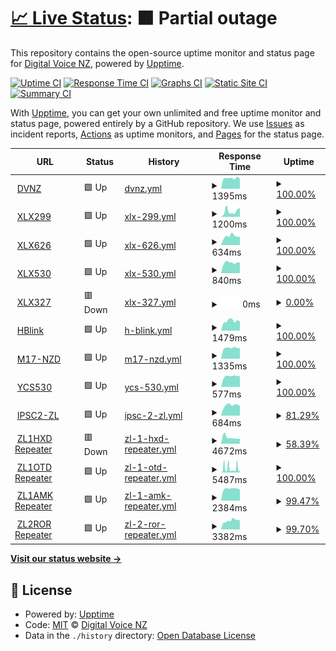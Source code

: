 # [📈 Live Status](https://DigitalVoiceNZ.github.io/upptime): <!--live status--> **🟧 Partial outage**

This repository contains the open-source uptime monitor and status page for [Digital Voice NZ](https://dvnz.nz/), powered by [Upptime](https://github.com/upptime/upptime).

[![Uptime CI](https://github.com/DigitalVoiceNZ/upptime/workflows/Uptime%20CI/badge.svg)](https://github.com/DigitalVoiceNZ/upptime/actions?query=workflow%3A%22Uptime+CI%22)
[![Response Time CI](https://github.com/DigitalVoiceNZ/upptime/workflows/Response%20Time%20CI/badge.svg)](https://github.com/DigitalVoiceNZ/upptime/actions?query=workflow%3A%22Response+Time+CI%22)
[![Graphs CI](https://github.com/DigitalVoiceNZ/upptime/workflows/Graphs%20CI/badge.svg)](https://github.com/DigitalVoiceNZ/upptime/actions?query=workflow%3A%22Graphs+CI%22)
[![Static Site CI](https://github.com/DigitalVoiceNZ/upptime/workflows/Static%20Site%20CI/badge.svg)](https://github.com/DigitalVoiceNZ/upptime/actions?query=workflow%3A%22Static+Site+CI%22)
[![Summary CI](https://github.com/DigitalVoiceNZ/upptime/workflows/Summary%20CI/badge.svg)](https://github.com/DigitalVoiceNZ/upptime/actions?query=workflow%3A%22Summary+CI%22)

With [Upptime](https://upptime.js.org), you can get your own unlimited and free uptime monitor and status page, powered entirely by a GitHub repository. We use [Issues](https://github.com/DigitalVoiceNZ/upptime/issues) as incident reports, [Actions](https://github.com/DigitalVoiceNZ/upptime/actions) as uptime monitors, and [Pages](https://DigitalVoiceNZ.github.io/upptime) for the status page.

<!--start: status pages-->
<!-- This summary is generated by Upptime (https://github.com/upptime/upptime) -->
<!-- Do not edit this manually, your changes will be overwritten -->
<!-- prettier-ignore -->
| URL | Status | History | Response Time | Uptime |
| --- | ------ | ------- | ------------- | ------ |
| <img alt="" src="https://icons.duckduckgo.com/ip3/dvnz.nz.ico" height="13"> [DVNZ](https://dvnz.nz) | 🟩 Up | [dvnz.yml](https://github.com/DigitalVoiceNZ/upptime/commits/HEAD/history/dvnz.yml) | <details><summary><img alt="Response time graph" src="./graphs/dvnz/response-time-week.png" height="20"> 1395ms</summary><br><a href="https://status.dvnz.nz/history/dvnz"><img alt="Response time 1426" src="https://img.shields.io/endpoint?url=https%3A%2F%2Fraw.githubusercontent.com%2FDigitalVoiceNZ%2Fupptime%2FHEAD%2Fapi%2Fdvnz%2Fresponse-time.json"></a><br><a href="https://status.dvnz.nz/history/dvnz"><img alt="24-hour response time 1384" src="https://img.shields.io/endpoint?url=https%3A%2F%2Fraw.githubusercontent.com%2FDigitalVoiceNZ%2Fupptime%2FHEAD%2Fapi%2Fdvnz%2Fresponse-time-day.json"></a><br><a href="https://status.dvnz.nz/history/dvnz"><img alt="7-day response time 1395" src="https://img.shields.io/endpoint?url=https%3A%2F%2Fraw.githubusercontent.com%2FDigitalVoiceNZ%2Fupptime%2FHEAD%2Fapi%2Fdvnz%2Fresponse-time-week.json"></a><br><a href="https://status.dvnz.nz/history/dvnz"><img alt="30-day response time 1459" src="https://img.shields.io/endpoint?url=https%3A%2F%2Fraw.githubusercontent.com%2FDigitalVoiceNZ%2Fupptime%2FHEAD%2Fapi%2Fdvnz%2Fresponse-time-month.json"></a><br><a href="https://status.dvnz.nz/history/dvnz"><img alt="1-year response time 1469" src="https://img.shields.io/endpoint?url=https%3A%2F%2Fraw.githubusercontent.com%2FDigitalVoiceNZ%2Fupptime%2FHEAD%2Fapi%2Fdvnz%2Fresponse-time-year.json"></a></details> | <details><summary><a href="https://status.dvnz.nz/history/dvnz">100.00%</a></summary><a href="https://status.dvnz.nz/history/dvnz"><img alt="All-time uptime 93.65%" src="https://img.shields.io/endpoint?url=https%3A%2F%2Fraw.githubusercontent.com%2FDigitalVoiceNZ%2Fupptime%2FHEAD%2Fapi%2Fdvnz%2Fuptime.json"></a><br><a href="https://status.dvnz.nz/history/dvnz"><img alt="24-hour uptime 100.00%" src="https://img.shields.io/endpoint?url=https%3A%2F%2Fraw.githubusercontent.com%2FDigitalVoiceNZ%2Fupptime%2FHEAD%2Fapi%2Fdvnz%2Fuptime-day.json"></a><br><a href="https://status.dvnz.nz/history/dvnz"><img alt="7-day uptime 100.00%" src="https://img.shields.io/endpoint?url=https%3A%2F%2Fraw.githubusercontent.com%2FDigitalVoiceNZ%2Fupptime%2FHEAD%2Fapi%2Fdvnz%2Fuptime-week.json"></a><br><a href="https://status.dvnz.nz/history/dvnz"><img alt="30-day uptime 100.00%" src="https://img.shields.io/endpoint?url=https%3A%2F%2Fraw.githubusercontent.com%2FDigitalVoiceNZ%2Fupptime%2FHEAD%2Fapi%2Fdvnz%2Fuptime-month.json"></a><br><a href="https://status.dvnz.nz/history/dvnz"><img alt="1-year uptime 87.43%" src="https://img.shields.io/endpoint?url=https%3A%2F%2Fraw.githubusercontent.com%2FDigitalVoiceNZ%2Fupptime%2FHEAD%2Fapi%2Fdvnz%2Fuptime-year.json"></a></details>
| <img alt="" src="https://icons.duckduckgo.com/ip3/xlx299.nz.ico" height="13"> [XLX299](https://xlx299.nz) | 🟩 Up | [xlx-299.yml](https://github.com/DigitalVoiceNZ/upptime/commits/HEAD/history/xlx-299.yml) | <details><summary><img alt="Response time graph" src="./graphs/xlx-299/response-time-week.png" height="20"> 1200ms</summary><br><a href="https://status.dvnz.nz/history/xlx-299"><img alt="Response time 1608" src="https://img.shields.io/endpoint?url=https%3A%2F%2Fraw.githubusercontent.com%2FDigitalVoiceNZ%2Fupptime%2FHEAD%2Fapi%2Fxlx-299%2Fresponse-time.json"></a><br><a href="https://status.dvnz.nz/history/xlx-299"><img alt="24-hour response time 1107" src="https://img.shields.io/endpoint?url=https%3A%2F%2Fraw.githubusercontent.com%2FDigitalVoiceNZ%2Fupptime%2FHEAD%2Fapi%2Fxlx-299%2Fresponse-time-day.json"></a><br><a href="https://status.dvnz.nz/history/xlx-299"><img alt="7-day response time 1200" src="https://img.shields.io/endpoint?url=https%3A%2F%2Fraw.githubusercontent.com%2FDigitalVoiceNZ%2Fupptime%2FHEAD%2Fapi%2Fxlx-299%2Fresponse-time-week.json"></a><br><a href="https://status.dvnz.nz/history/xlx-299"><img alt="30-day response time 1707" src="https://img.shields.io/endpoint?url=https%3A%2F%2Fraw.githubusercontent.com%2FDigitalVoiceNZ%2Fupptime%2FHEAD%2Fapi%2Fxlx-299%2Fresponse-time-month.json"></a><br><a href="https://status.dvnz.nz/history/xlx-299"><img alt="1-year response time 1625" src="https://img.shields.io/endpoint?url=https%3A%2F%2Fraw.githubusercontent.com%2FDigitalVoiceNZ%2Fupptime%2FHEAD%2Fapi%2Fxlx-299%2Fresponse-time-year.json"></a></details> | <details><summary><a href="https://status.dvnz.nz/history/xlx-299">100.00%</a></summary><a href="https://status.dvnz.nz/history/xlx-299"><img alt="All-time uptime 99.80%" src="https://img.shields.io/endpoint?url=https%3A%2F%2Fraw.githubusercontent.com%2FDigitalVoiceNZ%2Fupptime%2FHEAD%2Fapi%2Fxlx-299%2Fuptime.json"></a><br><a href="https://status.dvnz.nz/history/xlx-299"><img alt="24-hour uptime 100.00%" src="https://img.shields.io/endpoint?url=https%3A%2F%2Fraw.githubusercontent.com%2FDigitalVoiceNZ%2Fupptime%2FHEAD%2Fapi%2Fxlx-299%2Fuptime-day.json"></a><br><a href="https://status.dvnz.nz/history/xlx-299"><img alt="7-day uptime 100.00%" src="https://img.shields.io/endpoint?url=https%3A%2F%2Fraw.githubusercontent.com%2FDigitalVoiceNZ%2Fupptime%2FHEAD%2Fapi%2Fxlx-299%2Fuptime-week.json"></a><br><a href="https://status.dvnz.nz/history/xlx-299"><img alt="30-day uptime 100.00%" src="https://img.shields.io/endpoint?url=https%3A%2F%2Fraw.githubusercontent.com%2FDigitalVoiceNZ%2Fupptime%2FHEAD%2Fapi%2Fxlx-299%2Fuptime-month.json"></a><br><a href="https://status.dvnz.nz/history/xlx-299"><img alt="1-year uptime 99.97%" src="https://img.shields.io/endpoint?url=https%3A%2F%2Fraw.githubusercontent.com%2FDigitalVoiceNZ%2Fupptime%2FHEAD%2Fapi%2Fxlx-299%2Fuptime-year.json"></a></details>
| <img alt="" src="https://icons.duckduckgo.com/ip3/xlx626.onjapan.net.ico" height="13"> [XLX626](https://xlx626.onjapan.net) | 🟩 Up | [xlx-626.yml](https://github.com/DigitalVoiceNZ/upptime/commits/HEAD/history/xlx-626.yml) | <details><summary><img alt="Response time graph" src="./graphs/xlx-626/response-time-week.png" height="20"> 634ms</summary><br><a href="https://status.dvnz.nz/history/xlx-626"><img alt="Response time 741" src="https://img.shields.io/endpoint?url=https%3A%2F%2Fraw.githubusercontent.com%2FDigitalVoiceNZ%2Fupptime%2FHEAD%2Fapi%2Fxlx-626%2Fresponse-time.json"></a><br><a href="https://status.dvnz.nz/history/xlx-626"><img alt="24-hour response time 649" src="https://img.shields.io/endpoint?url=https%3A%2F%2Fraw.githubusercontent.com%2FDigitalVoiceNZ%2Fupptime%2FHEAD%2Fapi%2Fxlx-626%2Fresponse-time-day.json"></a><br><a href="https://status.dvnz.nz/history/xlx-626"><img alt="7-day response time 634" src="https://img.shields.io/endpoint?url=https%3A%2F%2Fraw.githubusercontent.com%2FDigitalVoiceNZ%2Fupptime%2FHEAD%2Fapi%2Fxlx-626%2Fresponse-time-week.json"></a><br><a href="https://status.dvnz.nz/history/xlx-626"><img alt="30-day response time 651" src="https://img.shields.io/endpoint?url=https%3A%2F%2Fraw.githubusercontent.com%2FDigitalVoiceNZ%2Fupptime%2FHEAD%2Fapi%2Fxlx-626%2Fresponse-time-month.json"></a><br><a href="https://status.dvnz.nz/history/xlx-626"><img alt="1-year response time 770" src="https://img.shields.io/endpoint?url=https%3A%2F%2Fraw.githubusercontent.com%2FDigitalVoiceNZ%2Fupptime%2FHEAD%2Fapi%2Fxlx-626%2Fresponse-time-year.json"></a></details> | <details><summary><a href="https://status.dvnz.nz/history/xlx-626">100.00%</a></summary><a href="https://status.dvnz.nz/history/xlx-626"><img alt="All-time uptime 99.93%" src="https://img.shields.io/endpoint?url=https%3A%2F%2Fraw.githubusercontent.com%2FDigitalVoiceNZ%2Fupptime%2FHEAD%2Fapi%2Fxlx-626%2Fuptime.json"></a><br><a href="https://status.dvnz.nz/history/xlx-626"><img alt="24-hour uptime 100.00%" src="https://img.shields.io/endpoint?url=https%3A%2F%2Fraw.githubusercontent.com%2FDigitalVoiceNZ%2Fupptime%2FHEAD%2Fapi%2Fxlx-626%2Fuptime-day.json"></a><br><a href="https://status.dvnz.nz/history/xlx-626"><img alt="7-day uptime 100.00%" src="https://img.shields.io/endpoint?url=https%3A%2F%2Fraw.githubusercontent.com%2FDigitalVoiceNZ%2Fupptime%2FHEAD%2Fapi%2Fxlx-626%2Fuptime-week.json"></a><br><a href="https://status.dvnz.nz/history/xlx-626"><img alt="30-day uptime 100.00%" src="https://img.shields.io/endpoint?url=https%3A%2F%2Fraw.githubusercontent.com%2FDigitalVoiceNZ%2Fupptime%2FHEAD%2Fapi%2Fxlx-626%2Fuptime-month.json"></a><br><a href="https://status.dvnz.nz/history/xlx-626"><img alt="1-year uptime 99.91%" src="https://img.shields.io/endpoint?url=https%3A%2F%2Fraw.githubusercontent.com%2FDigitalVoiceNZ%2Fupptime%2FHEAD%2Fapi%2Fxlx-626%2Fuptime-year.json"></a></details>
| <img alt="" src="https://icons.duckduckgo.com/ip3/119.224.19.178.ico" height="13"> [XLX530](http://119.224.19.178:84/) | 🟩 Up | [xlx-530.yml](https://github.com/DigitalVoiceNZ/upptime/commits/HEAD/history/xlx-530.yml) | <details><summary><img alt="Response time graph" src="./graphs/xlx-530/response-time-week.png" height="20"> 840ms</summary><br><a href="https://status.dvnz.nz/history/xlx-530"><img alt="Response time 847" src="https://img.shields.io/endpoint?url=https%3A%2F%2Fraw.githubusercontent.com%2FDigitalVoiceNZ%2Fupptime%2FHEAD%2Fapi%2Fxlx-530%2Fresponse-time.json"></a><br><a href="https://status.dvnz.nz/history/xlx-530"><img alt="24-hour response time 860" src="https://img.shields.io/endpoint?url=https%3A%2F%2Fraw.githubusercontent.com%2FDigitalVoiceNZ%2Fupptime%2FHEAD%2Fapi%2Fxlx-530%2Fresponse-time-day.json"></a><br><a href="https://status.dvnz.nz/history/xlx-530"><img alt="7-day response time 840" src="https://img.shields.io/endpoint?url=https%3A%2F%2Fraw.githubusercontent.com%2FDigitalVoiceNZ%2Fupptime%2FHEAD%2Fapi%2Fxlx-530%2Fresponse-time-week.json"></a><br><a href="https://status.dvnz.nz/history/xlx-530"><img alt="30-day response time 907" src="https://img.shields.io/endpoint?url=https%3A%2F%2Fraw.githubusercontent.com%2FDigitalVoiceNZ%2Fupptime%2FHEAD%2Fapi%2Fxlx-530%2Fresponse-time-month.json"></a><br><a href="https://status.dvnz.nz/history/xlx-530"><img alt="1-year response time 855" src="https://img.shields.io/endpoint?url=https%3A%2F%2Fraw.githubusercontent.com%2FDigitalVoiceNZ%2Fupptime%2FHEAD%2Fapi%2Fxlx-530%2Fresponse-time-year.json"></a></details> | <details><summary><a href="https://status.dvnz.nz/history/xlx-530">100.00%</a></summary><a href="https://status.dvnz.nz/history/xlx-530"><img alt="All-time uptime 92.30%" src="https://img.shields.io/endpoint?url=https%3A%2F%2Fraw.githubusercontent.com%2FDigitalVoiceNZ%2Fupptime%2FHEAD%2Fapi%2Fxlx-530%2Fuptime.json"></a><br><a href="https://status.dvnz.nz/history/xlx-530"><img alt="24-hour uptime 100.00%" src="https://img.shields.io/endpoint?url=https%3A%2F%2Fraw.githubusercontent.com%2FDigitalVoiceNZ%2Fupptime%2FHEAD%2Fapi%2Fxlx-530%2Fuptime-day.json"></a><br><a href="https://status.dvnz.nz/history/xlx-530"><img alt="7-day uptime 100.00%" src="https://img.shields.io/endpoint?url=https%3A%2F%2Fraw.githubusercontent.com%2FDigitalVoiceNZ%2Fupptime%2FHEAD%2Fapi%2Fxlx-530%2Fuptime-week.json"></a><br><a href="https://status.dvnz.nz/history/xlx-530"><img alt="30-day uptime 100.00%" src="https://img.shields.io/endpoint?url=https%3A%2F%2Fraw.githubusercontent.com%2FDigitalVoiceNZ%2Fupptime%2FHEAD%2Fapi%2Fxlx-530%2Fuptime-month.json"></a><br><a href="https://status.dvnz.nz/history/xlx-530"><img alt="1-year uptime 99.96%" src="https://img.shields.io/endpoint?url=https%3A%2F%2Fraw.githubusercontent.com%2FDigitalVoiceNZ%2Fupptime%2FHEAD%2Fapi%2Fxlx-530%2Fuptime-year.json"></a></details>
| <img alt="" src="https://icons.duckduckgo.com/ip3/xlx327.from-ak.com.ico" height="13"> [XLX327](https://xlx327.from-ak.com) | 🟥 Down | [xlx-327.yml](https://github.com/DigitalVoiceNZ/upptime/commits/HEAD/history/xlx-327.yml) | <details><summary><img alt="Response time graph" src="./graphs/xlx-327/response-time-week.png" height="20"> 0ms</summary><br><a href="https://status.dvnz.nz/history/xlx-327"><img alt="Response time 455" src="https://img.shields.io/endpoint?url=https%3A%2F%2Fraw.githubusercontent.com%2FDigitalVoiceNZ%2Fupptime%2FHEAD%2Fapi%2Fxlx-327%2Fresponse-time.json"></a><br><a href="https://status.dvnz.nz/history/xlx-327"><img alt="24-hour response time 0" src="https://img.shields.io/endpoint?url=https%3A%2F%2Fraw.githubusercontent.com%2FDigitalVoiceNZ%2Fupptime%2FHEAD%2Fapi%2Fxlx-327%2Fresponse-time-day.json"></a><br><a href="https://status.dvnz.nz/history/xlx-327"><img alt="7-day response time 0" src="https://img.shields.io/endpoint?url=https%3A%2F%2Fraw.githubusercontent.com%2FDigitalVoiceNZ%2Fupptime%2FHEAD%2Fapi%2Fxlx-327%2Fresponse-time-week.json"></a><br><a href="https://status.dvnz.nz/history/xlx-327"><img alt="30-day response time 651" src="https://img.shields.io/endpoint?url=https%3A%2F%2Fraw.githubusercontent.com%2FDigitalVoiceNZ%2Fupptime%2FHEAD%2Fapi%2Fxlx-327%2Fresponse-time-month.json"></a><br><a href="https://status.dvnz.nz/history/xlx-327"><img alt="1-year response time 482" src="https://img.shields.io/endpoint?url=https%3A%2F%2Fraw.githubusercontent.com%2FDigitalVoiceNZ%2Fupptime%2FHEAD%2Fapi%2Fxlx-327%2Fresponse-time-year.json"></a></details> | <details><summary><a href="https://status.dvnz.nz/history/xlx-327">0.00%</a></summary><a href="https://status.dvnz.nz/history/xlx-327"><img alt="All-time uptime 92.66%" src="https://img.shields.io/endpoint?url=https%3A%2F%2Fraw.githubusercontent.com%2FDigitalVoiceNZ%2Fupptime%2FHEAD%2Fapi%2Fxlx-327%2Fuptime.json"></a><br><a href="https://status.dvnz.nz/history/xlx-327"><img alt="24-hour uptime 0.00%" src="https://img.shields.io/endpoint?url=https%3A%2F%2Fraw.githubusercontent.com%2FDigitalVoiceNZ%2Fupptime%2FHEAD%2Fapi%2Fxlx-327%2Fuptime-day.json"></a><br><a href="https://status.dvnz.nz/history/xlx-327"><img alt="7-day uptime 0.00%" src="https://img.shields.io/endpoint?url=https%3A%2F%2Fraw.githubusercontent.com%2FDigitalVoiceNZ%2Fupptime%2FHEAD%2Fapi%2Fxlx-327%2Fuptime-week.json"></a><br><a href="https://status.dvnz.nz/history/xlx-327"><img alt="30-day uptime 20.56%" src="https://img.shields.io/endpoint?url=https%3A%2F%2Fraw.githubusercontent.com%2FDigitalVoiceNZ%2Fupptime%2FHEAD%2Fapi%2Fxlx-327%2Fuptime-month.json"></a><br><a href="https://status.dvnz.nz/history/xlx-327"><img alt="1-year uptime 85.47%" src="https://img.shields.io/endpoint?url=https%3A%2F%2Fraw.githubusercontent.com%2FDigitalVoiceNZ%2Fupptime%2FHEAD%2Fapi%2Fxlx-327%2Fuptime-year.json"></a></details>
| <img alt="" src="https://icons.duckduckgo.com/ip3/hblink.dvnz.nz.ico" height="13"> [HBlink](http://hblink.dvnz.nz) | 🟩 Up | [h-blink.yml](https://github.com/DigitalVoiceNZ/upptime/commits/HEAD/history/h-blink.yml) | <details><summary><img alt="Response time graph" src="./graphs/h-blink/response-time-week.png" height="20"> 1479ms</summary><br><a href="https://status.dvnz.nz/history/h-blink"><img alt="Response time 1208" src="https://img.shields.io/endpoint?url=https%3A%2F%2Fraw.githubusercontent.com%2FDigitalVoiceNZ%2Fupptime%2FHEAD%2Fapi%2Fh-blink%2Fresponse-time.json"></a><br><a href="https://status.dvnz.nz/history/h-blink"><img alt="24-hour response time 1499" src="https://img.shields.io/endpoint?url=https%3A%2F%2Fraw.githubusercontent.com%2FDigitalVoiceNZ%2Fupptime%2FHEAD%2Fapi%2Fh-blink%2Fresponse-time-day.json"></a><br><a href="https://status.dvnz.nz/history/h-blink"><img alt="7-day response time 1479" src="https://img.shields.io/endpoint?url=https%3A%2F%2Fraw.githubusercontent.com%2FDigitalVoiceNZ%2Fupptime%2FHEAD%2Fapi%2Fh-blink%2Fresponse-time-week.json"></a><br><a href="https://status.dvnz.nz/history/h-blink"><img alt="30-day response time 1499" src="https://img.shields.io/endpoint?url=https%3A%2F%2Fraw.githubusercontent.com%2FDigitalVoiceNZ%2Fupptime%2FHEAD%2Fapi%2Fh-blink%2Fresponse-time-month.json"></a><br><a href="https://status.dvnz.nz/history/h-blink"><img alt="1-year response time 1209" src="https://img.shields.io/endpoint?url=https%3A%2F%2Fraw.githubusercontent.com%2FDigitalVoiceNZ%2Fupptime%2FHEAD%2Fapi%2Fh-blink%2Fresponse-time-year.json"></a></details> | <details><summary><a href="https://status.dvnz.nz/history/h-blink">100.00%</a></summary><a href="https://status.dvnz.nz/history/h-blink"><img alt="All-time uptime 99.99%" src="https://img.shields.io/endpoint?url=https%3A%2F%2Fraw.githubusercontent.com%2FDigitalVoiceNZ%2Fupptime%2FHEAD%2Fapi%2Fh-blink%2Fuptime.json"></a><br><a href="https://status.dvnz.nz/history/h-blink"><img alt="24-hour uptime 100.00%" src="https://img.shields.io/endpoint?url=https%3A%2F%2Fraw.githubusercontent.com%2FDigitalVoiceNZ%2Fupptime%2FHEAD%2Fapi%2Fh-blink%2Fuptime-day.json"></a><br><a href="https://status.dvnz.nz/history/h-blink"><img alt="7-day uptime 100.00%" src="https://img.shields.io/endpoint?url=https%3A%2F%2Fraw.githubusercontent.com%2FDigitalVoiceNZ%2Fupptime%2FHEAD%2Fapi%2Fh-blink%2Fuptime-week.json"></a><br><a href="https://status.dvnz.nz/history/h-blink"><img alt="30-day uptime 100.00%" src="https://img.shields.io/endpoint?url=https%3A%2F%2Fraw.githubusercontent.com%2FDigitalVoiceNZ%2Fupptime%2FHEAD%2Fapi%2Fh-blink%2Fuptime-month.json"></a><br><a href="https://status.dvnz.nz/history/h-blink"><img alt="1-year uptime 99.99%" src="https://img.shields.io/endpoint?url=https%3A%2F%2Fraw.githubusercontent.com%2FDigitalVoiceNZ%2Fupptime%2FHEAD%2Fapi%2Fh-blink%2Fuptime-year.json"></a></details>
| <img alt="" src="https://icons.duckduckgo.com/ip3/m17-nzd.m1m0n.net.ico" height="13"> [M17-NZD](https://m17-nzd.m1m0n.net/) | 🟩 Up | [m17-nzd.yml](https://github.com/DigitalVoiceNZ/upptime/commits/HEAD/history/m17-nzd.yml) | <details><summary><img alt="Response time graph" src="./graphs/m17-nzd/response-time-week.png" height="20"> 1335ms</summary><br><a href="https://status.dvnz.nz/history/m17-nzd"><img alt="Response time 1367" src="https://img.shields.io/endpoint?url=https%3A%2F%2Fraw.githubusercontent.com%2FDigitalVoiceNZ%2Fupptime%2FHEAD%2Fapi%2Fm17-nzd%2Fresponse-time.json"></a><br><a href="https://status.dvnz.nz/history/m17-nzd"><img alt="24-hour response time 1381" src="https://img.shields.io/endpoint?url=https%3A%2F%2Fraw.githubusercontent.com%2FDigitalVoiceNZ%2Fupptime%2FHEAD%2Fapi%2Fm17-nzd%2Fresponse-time-day.json"></a><br><a href="https://status.dvnz.nz/history/m17-nzd"><img alt="7-day response time 1335" src="https://img.shields.io/endpoint?url=https%3A%2F%2Fraw.githubusercontent.com%2FDigitalVoiceNZ%2Fupptime%2FHEAD%2Fapi%2Fm17-nzd%2Fresponse-time-week.json"></a><br><a href="https://status.dvnz.nz/history/m17-nzd"><img alt="30-day response time 1349" src="https://img.shields.io/endpoint?url=https%3A%2F%2Fraw.githubusercontent.com%2FDigitalVoiceNZ%2Fupptime%2FHEAD%2Fapi%2Fm17-nzd%2Fresponse-time-month.json"></a><br><a href="https://status.dvnz.nz/history/m17-nzd"><img alt="1-year response time 1369" src="https://img.shields.io/endpoint?url=https%3A%2F%2Fraw.githubusercontent.com%2FDigitalVoiceNZ%2Fupptime%2FHEAD%2Fapi%2Fm17-nzd%2Fresponse-time-year.json"></a></details> | <details><summary><a href="https://status.dvnz.nz/history/m17-nzd">100.00%</a></summary><a href="https://status.dvnz.nz/history/m17-nzd"><img alt="All-time uptime 95.59%" src="https://img.shields.io/endpoint?url=https%3A%2F%2Fraw.githubusercontent.com%2FDigitalVoiceNZ%2Fupptime%2FHEAD%2Fapi%2Fm17-nzd%2Fuptime.json"></a><br><a href="https://status.dvnz.nz/history/m17-nzd"><img alt="24-hour uptime 100.00%" src="https://img.shields.io/endpoint?url=https%3A%2F%2Fraw.githubusercontent.com%2FDigitalVoiceNZ%2Fupptime%2FHEAD%2Fapi%2Fm17-nzd%2Fuptime-day.json"></a><br><a href="https://status.dvnz.nz/history/m17-nzd"><img alt="7-day uptime 100.00%" src="https://img.shields.io/endpoint?url=https%3A%2F%2Fraw.githubusercontent.com%2FDigitalVoiceNZ%2Fupptime%2FHEAD%2Fapi%2Fm17-nzd%2Fuptime-week.json"></a><br><a href="https://status.dvnz.nz/history/m17-nzd"><img alt="30-day uptime 99.95%" src="https://img.shields.io/endpoint?url=https%3A%2F%2Fraw.githubusercontent.com%2FDigitalVoiceNZ%2Fupptime%2FHEAD%2Fapi%2Fm17-nzd%2Fuptime-month.json"></a><br><a href="https://status.dvnz.nz/history/m17-nzd"><img alt="1-year uptime 95.11%" src="https://img.shields.io/endpoint?url=https%3A%2F%2Fraw.githubusercontent.com%2FDigitalVoiceNZ%2Fupptime%2FHEAD%2Fapi%2Fm17-nzd%2Fuptime-year.json"></a></details>
| <img alt="" src="https://icons.duckduckgo.com/ip3/ycs530.xreflector.net.ico" height="13"> [YCS530](http://ycs530.xreflector.net/ycs) | 🟩 Up | [ycs-530.yml](https://github.com/DigitalVoiceNZ/upptime/commits/HEAD/history/ycs-530.yml) | <details><summary><img alt="Response time graph" src="./graphs/ycs-530/response-time-week.png" height="20"> 577ms</summary><br><a href="https://status.dvnz.nz/history/ycs-530"><img alt="Response time 578" src="https://img.shields.io/endpoint?url=https%3A%2F%2Fraw.githubusercontent.com%2FDigitalVoiceNZ%2Fupptime%2FHEAD%2Fapi%2Fycs-530%2Fresponse-time.json"></a><br><a href="https://status.dvnz.nz/history/ycs-530"><img alt="24-hour response time 608" src="https://img.shields.io/endpoint?url=https%3A%2F%2Fraw.githubusercontent.com%2FDigitalVoiceNZ%2Fupptime%2FHEAD%2Fapi%2Fycs-530%2Fresponse-time-day.json"></a><br><a href="https://status.dvnz.nz/history/ycs-530"><img alt="7-day response time 577" src="https://img.shields.io/endpoint?url=https%3A%2F%2Fraw.githubusercontent.com%2FDigitalVoiceNZ%2Fupptime%2FHEAD%2Fapi%2Fycs-530%2Fresponse-time-week.json"></a><br><a href="https://status.dvnz.nz/history/ycs-530"><img alt="30-day response time 606" src="https://img.shields.io/endpoint?url=https%3A%2F%2Fraw.githubusercontent.com%2FDigitalVoiceNZ%2Fupptime%2FHEAD%2Fapi%2Fycs-530%2Fresponse-time-month.json"></a><br><a href="https://status.dvnz.nz/history/ycs-530"><img alt="1-year response time 577" src="https://img.shields.io/endpoint?url=https%3A%2F%2Fraw.githubusercontent.com%2FDigitalVoiceNZ%2Fupptime%2FHEAD%2Fapi%2Fycs-530%2Fresponse-time-year.json"></a></details> | <details><summary><a href="https://status.dvnz.nz/history/ycs-530">100.00%</a></summary><a href="https://status.dvnz.nz/history/ycs-530"><img alt="All-time uptime 100.00%" src="https://img.shields.io/endpoint?url=https%3A%2F%2Fraw.githubusercontent.com%2FDigitalVoiceNZ%2Fupptime%2FHEAD%2Fapi%2Fycs-530%2Fuptime.json"></a><br><a href="https://status.dvnz.nz/history/ycs-530"><img alt="24-hour uptime 100.00%" src="https://img.shields.io/endpoint?url=https%3A%2F%2Fraw.githubusercontent.com%2FDigitalVoiceNZ%2Fupptime%2FHEAD%2Fapi%2Fycs-530%2Fuptime-day.json"></a><br><a href="https://status.dvnz.nz/history/ycs-530"><img alt="7-day uptime 100.00%" src="https://img.shields.io/endpoint?url=https%3A%2F%2Fraw.githubusercontent.com%2FDigitalVoiceNZ%2Fupptime%2FHEAD%2Fapi%2Fycs-530%2Fuptime-week.json"></a><br><a href="https://status.dvnz.nz/history/ycs-530"><img alt="30-day uptime 100.00%" src="https://img.shields.io/endpoint?url=https%3A%2F%2Fraw.githubusercontent.com%2FDigitalVoiceNZ%2Fupptime%2FHEAD%2Fapi%2Fycs-530%2Fuptime-month.json"></a><br><a href="https://status.dvnz.nz/history/ycs-530"><img alt="1-year uptime 99.99%" src="https://img.shields.io/endpoint?url=https%3A%2F%2Fraw.githubusercontent.com%2FDigitalVoiceNZ%2Fupptime%2FHEAD%2Fapi%2Fycs-530%2Fuptime-year.json"></a></details>
| <img alt="" src="https://icons.duckduckgo.com/ip3/dmrplus.arec.info.ico" height="13"> [IPSC2-ZL](http://dmrplus.arec.info/ipsc) | 🟩 Up | [ipsc-2-zl.yml](https://github.com/DigitalVoiceNZ/upptime/commits/HEAD/history/ipsc-2-zl.yml) | <details><summary><img alt="Response time graph" src="./graphs/ipsc-2-zl/response-time-week.png" height="20"> 684ms</summary><br><a href="https://status.dvnz.nz/history/ipsc-2-zl"><img alt="Response time 715" src="https://img.shields.io/endpoint?url=https%3A%2F%2Fraw.githubusercontent.com%2FDigitalVoiceNZ%2Fupptime%2FHEAD%2Fapi%2Fipsc-2-zl%2Fresponse-time.json"></a><br><a href="https://status.dvnz.nz/history/ipsc-2-zl"><img alt="24-hour response time 842" src="https://img.shields.io/endpoint?url=https%3A%2F%2Fraw.githubusercontent.com%2FDigitalVoiceNZ%2Fupptime%2FHEAD%2Fapi%2Fipsc-2-zl%2Fresponse-time-day.json"></a><br><a href="https://status.dvnz.nz/history/ipsc-2-zl"><img alt="7-day response time 684" src="https://img.shields.io/endpoint?url=https%3A%2F%2Fraw.githubusercontent.com%2FDigitalVoiceNZ%2Fupptime%2FHEAD%2Fapi%2Fipsc-2-zl%2Fresponse-time-week.json"></a><br><a href="https://status.dvnz.nz/history/ipsc-2-zl"><img alt="30-day response time 719" src="https://img.shields.io/endpoint?url=https%3A%2F%2Fraw.githubusercontent.com%2FDigitalVoiceNZ%2Fupptime%2FHEAD%2Fapi%2Fipsc-2-zl%2Fresponse-time-month.json"></a><br><a href="https://status.dvnz.nz/history/ipsc-2-zl"><img alt="1-year response time 713" src="https://img.shields.io/endpoint?url=https%3A%2F%2Fraw.githubusercontent.com%2FDigitalVoiceNZ%2Fupptime%2FHEAD%2Fapi%2Fipsc-2-zl%2Fresponse-time-year.json"></a></details> | <details><summary><a href="https://status.dvnz.nz/history/ipsc-2-zl">81.29%</a></summary><a href="https://status.dvnz.nz/history/ipsc-2-zl"><img alt="All-time uptime 99.73%" src="https://img.shields.io/endpoint?url=https%3A%2F%2Fraw.githubusercontent.com%2FDigitalVoiceNZ%2Fupptime%2FHEAD%2Fapi%2Fipsc-2-zl%2Fuptime.json"></a><br><a href="https://status.dvnz.nz/history/ipsc-2-zl"><img alt="24-hour uptime 100.00%" src="https://img.shields.io/endpoint?url=https%3A%2F%2Fraw.githubusercontent.com%2FDigitalVoiceNZ%2Fupptime%2FHEAD%2Fapi%2Fipsc-2-zl%2Fuptime-day.json"></a><br><a href="https://status.dvnz.nz/history/ipsc-2-zl"><img alt="7-day uptime 81.29%" src="https://img.shields.io/endpoint?url=https%3A%2F%2Fraw.githubusercontent.com%2FDigitalVoiceNZ%2Fupptime%2FHEAD%2Fapi%2Fipsc-2-zl%2Fuptime-week.json"></a><br><a href="https://status.dvnz.nz/history/ipsc-2-zl"><img alt="30-day uptime 95.69%" src="https://img.shields.io/endpoint?url=https%3A%2F%2Fraw.githubusercontent.com%2FDigitalVoiceNZ%2Fupptime%2FHEAD%2Fapi%2Fipsc-2-zl%2Fuptime-month.json"></a><br><a href="https://status.dvnz.nz/history/ipsc-2-zl"><img alt="1-year uptime 99.64%" src="https://img.shields.io/endpoint?url=https%3A%2F%2Fraw.githubusercontent.com%2FDigitalVoiceNZ%2Fupptime%2FHEAD%2Fapi%2Fipsc-2-zl%2Fuptime-year.json"></a></details>
| <img alt="" src="https://icons.duckduckgo.com/ip3/www.zl1hxd.duckdns.org.ico" height="13"> [ZL1HXD Repeater](http://www.zl1hxd.duckdns.org:82) | 🟥 Down | [zl-1-hxd-repeater.yml](https://github.com/DigitalVoiceNZ/upptime/commits/HEAD/history/zl-1-hxd-repeater.yml) | <details><summary><img alt="Response time graph" src="./graphs/zl-1-hxd-repeater/response-time-week.png" height="20"> 4672ms</summary><br><a href="https://status.dvnz.nz/history/zl-1-hxd-repeater"><img alt="Response time 1499" src="https://img.shields.io/endpoint?url=https%3A%2F%2Fraw.githubusercontent.com%2FDigitalVoiceNZ%2Fupptime%2FHEAD%2Fapi%2Fzl-1-hxd-repeater%2Fresponse-time.json"></a><br><a href="https://status.dvnz.nz/history/zl-1-hxd-repeater"><img alt="24-hour response time 6044" src="https://img.shields.io/endpoint?url=https%3A%2F%2Fraw.githubusercontent.com%2FDigitalVoiceNZ%2Fupptime%2FHEAD%2Fapi%2Fzl-1-hxd-repeater%2Fresponse-time-day.json"></a><br><a href="https://status.dvnz.nz/history/zl-1-hxd-repeater"><img alt="7-day response time 4672" src="https://img.shields.io/endpoint?url=https%3A%2F%2Fraw.githubusercontent.com%2FDigitalVoiceNZ%2Fupptime%2FHEAD%2Fapi%2Fzl-1-hxd-repeater%2Fresponse-time-week.json"></a><br><a href="https://status.dvnz.nz/history/zl-1-hxd-repeater"><img alt="30-day response time 2657" src="https://img.shields.io/endpoint?url=https%3A%2F%2Fraw.githubusercontent.com%2FDigitalVoiceNZ%2Fupptime%2FHEAD%2Fapi%2Fzl-1-hxd-repeater%2Fresponse-time-month.json"></a><br><a href="https://status.dvnz.nz/history/zl-1-hxd-repeater"><img alt="1-year response time 1474" src="https://img.shields.io/endpoint?url=https%3A%2F%2Fraw.githubusercontent.com%2FDigitalVoiceNZ%2Fupptime%2FHEAD%2Fapi%2Fzl-1-hxd-repeater%2Fresponse-time-year.json"></a></details> | <details><summary><a href="https://status.dvnz.nz/history/zl-1-hxd-repeater">58.39%</a></summary><a href="https://status.dvnz.nz/history/zl-1-hxd-repeater"><img alt="All-time uptime 88.35%" src="https://img.shields.io/endpoint?url=https%3A%2F%2Fraw.githubusercontent.com%2FDigitalVoiceNZ%2Fupptime%2FHEAD%2Fapi%2Fzl-1-hxd-repeater%2Fuptime.json"></a><br><a href="https://status.dvnz.nz/history/zl-1-hxd-repeater"><img alt="24-hour uptime 98.62%" src="https://img.shields.io/endpoint?url=https%3A%2F%2Fraw.githubusercontent.com%2FDigitalVoiceNZ%2Fupptime%2FHEAD%2Fapi%2Fzl-1-hxd-repeater%2Fuptime-day.json"></a><br><a href="https://status.dvnz.nz/history/zl-1-hxd-repeater"><img alt="7-day uptime 58.39%" src="https://img.shields.io/endpoint?url=https%3A%2F%2Fraw.githubusercontent.com%2FDigitalVoiceNZ%2Fupptime%2FHEAD%2Fapi%2Fzl-1-hxd-repeater%2Fuptime-week.json"></a><br><a href="https://status.dvnz.nz/history/zl-1-hxd-repeater"><img alt="30-day uptime 68.04%" src="https://img.shields.io/endpoint?url=https%3A%2F%2Fraw.githubusercontent.com%2FDigitalVoiceNZ%2Fupptime%2FHEAD%2Fapi%2Fzl-1-hxd-repeater%2Fuptime-month.json"></a><br><a href="https://status.dvnz.nz/history/zl-1-hxd-repeater"><img alt="1-year uptime 90.02%" src="https://img.shields.io/endpoint?url=https%3A%2F%2Fraw.githubusercontent.com%2FDigitalVoiceNZ%2Fupptime%2FHEAD%2Fapi%2Fzl-1-hxd-repeater%2Fuptime-year.json"></a></details>
| <img alt="" src="https://icons.duckduckgo.com/ip3/zl1otd.dvnz.nz.ico" height="13"> [ZL1OTD Repeater](https://zl1otd.dvnz.nz) | 🟩 Up | [zl-1-otd-repeater.yml](https://github.com/DigitalVoiceNZ/upptime/commits/HEAD/history/zl-1-otd-repeater.yml) | <details><summary><img alt="Response time graph" src="./graphs/zl-1-otd-repeater/response-time-week.png" height="20"> 5487ms</summary><br><a href="https://status.dvnz.nz/history/zl-1-otd-repeater"><img alt="Response time 9888" src="https://img.shields.io/endpoint?url=https%3A%2F%2Fraw.githubusercontent.com%2FDigitalVoiceNZ%2Fupptime%2FHEAD%2Fapi%2Fzl-1-otd-repeater%2Fresponse-time.json"></a><br><a href="https://status.dvnz.nz/history/zl-1-otd-repeater"><img alt="24-hour response time 8121" src="https://img.shields.io/endpoint?url=https%3A%2F%2Fraw.githubusercontent.com%2FDigitalVoiceNZ%2Fupptime%2FHEAD%2Fapi%2Fzl-1-otd-repeater%2Fresponse-time-day.json"></a><br><a href="https://status.dvnz.nz/history/zl-1-otd-repeater"><img alt="7-day response time 5487" src="https://img.shields.io/endpoint?url=https%3A%2F%2Fraw.githubusercontent.com%2FDigitalVoiceNZ%2Fupptime%2FHEAD%2Fapi%2Fzl-1-otd-repeater%2Fresponse-time-week.json"></a><br><a href="https://status.dvnz.nz/history/zl-1-otd-repeater"><img alt="30-day response time 4722" src="https://img.shields.io/endpoint?url=https%3A%2F%2Fraw.githubusercontent.com%2FDigitalVoiceNZ%2Fupptime%2FHEAD%2Fapi%2Fzl-1-otd-repeater%2Fresponse-time-month.json"></a><br><a href="https://status.dvnz.nz/history/zl-1-otd-repeater"><img alt="1-year response time 9867" src="https://img.shields.io/endpoint?url=https%3A%2F%2Fraw.githubusercontent.com%2FDigitalVoiceNZ%2Fupptime%2FHEAD%2Fapi%2Fzl-1-otd-repeater%2Fresponse-time-year.json"></a></details> | <details><summary><a href="https://status.dvnz.nz/history/zl-1-otd-repeater">100.00%</a></summary><a href="https://status.dvnz.nz/history/zl-1-otd-repeater"><img alt="All-time uptime 99.59%" src="https://img.shields.io/endpoint?url=https%3A%2F%2Fraw.githubusercontent.com%2FDigitalVoiceNZ%2Fupptime%2FHEAD%2Fapi%2Fzl-1-otd-repeater%2Fuptime.json"></a><br><a href="https://status.dvnz.nz/history/zl-1-otd-repeater"><img alt="24-hour uptime 100.00%" src="https://img.shields.io/endpoint?url=https%3A%2F%2Fraw.githubusercontent.com%2FDigitalVoiceNZ%2Fupptime%2FHEAD%2Fapi%2Fzl-1-otd-repeater%2Fuptime-day.json"></a><br><a href="https://status.dvnz.nz/history/zl-1-otd-repeater"><img alt="7-day uptime 100.00%" src="https://img.shields.io/endpoint?url=https%3A%2F%2Fraw.githubusercontent.com%2FDigitalVoiceNZ%2Fupptime%2FHEAD%2Fapi%2Fzl-1-otd-repeater%2Fuptime-week.json"></a><br><a href="https://status.dvnz.nz/history/zl-1-otd-repeater"><img alt="30-day uptime 99.46%" src="https://img.shields.io/endpoint?url=https%3A%2F%2Fraw.githubusercontent.com%2FDigitalVoiceNZ%2Fupptime%2FHEAD%2Fapi%2Fzl-1-otd-repeater%2Fuptime-month.json"></a><br><a href="https://status.dvnz.nz/history/zl-1-otd-repeater"><img alt="1-year uptime 99.19%" src="https://img.shields.io/endpoint?url=https%3A%2F%2Fraw.githubusercontent.com%2FDigitalVoiceNZ%2Fupptime%2FHEAD%2Fapi%2Fzl-1-otd-repeater%2Fuptime-year.json"></a></details>
| <img alt="" src="https://icons.duckduckgo.com/ip3/zl1amk.ddns.net.ico" height="13"> [ZL1AMK Repeater](http://zl1amk.ddns.net:82) | 🟩 Up | [zl-1-amk-repeater.yml](https://github.com/DigitalVoiceNZ/upptime/commits/HEAD/history/zl-1-amk-repeater.yml) | <details><summary><img alt="Response time graph" src="./graphs/zl-1-amk-repeater/response-time-week.png" height="20"> 2384ms</summary><br><a href="https://status.dvnz.nz/history/zl-1-amk-repeater"><img alt="Response time 2419" src="https://img.shields.io/endpoint?url=https%3A%2F%2Fraw.githubusercontent.com%2FDigitalVoiceNZ%2Fupptime%2FHEAD%2Fapi%2Fzl-1-amk-repeater%2Fresponse-time.json"></a><br><a href="https://status.dvnz.nz/history/zl-1-amk-repeater"><img alt="24-hour response time 2478" src="https://img.shields.io/endpoint?url=https%3A%2F%2Fraw.githubusercontent.com%2FDigitalVoiceNZ%2Fupptime%2FHEAD%2Fapi%2Fzl-1-amk-repeater%2Fresponse-time-day.json"></a><br><a href="https://status.dvnz.nz/history/zl-1-amk-repeater"><img alt="7-day response time 2384" src="https://img.shields.io/endpoint?url=https%3A%2F%2Fraw.githubusercontent.com%2FDigitalVoiceNZ%2Fupptime%2FHEAD%2Fapi%2Fzl-1-amk-repeater%2Fresponse-time-week.json"></a><br><a href="https://status.dvnz.nz/history/zl-1-amk-repeater"><img alt="30-day response time 2399" src="https://img.shields.io/endpoint?url=https%3A%2F%2Fraw.githubusercontent.com%2FDigitalVoiceNZ%2Fupptime%2FHEAD%2Fapi%2Fzl-1-amk-repeater%2Fresponse-time-month.json"></a><br><a href="https://status.dvnz.nz/history/zl-1-amk-repeater"><img alt="1-year response time 2395" src="https://img.shields.io/endpoint?url=https%3A%2F%2Fraw.githubusercontent.com%2FDigitalVoiceNZ%2Fupptime%2FHEAD%2Fapi%2Fzl-1-amk-repeater%2Fresponse-time-year.json"></a></details> | <details><summary><a href="https://status.dvnz.nz/history/zl-1-amk-repeater">99.47%</a></summary><a href="https://status.dvnz.nz/history/zl-1-amk-repeater"><img alt="All-time uptime 99.61%" src="https://img.shields.io/endpoint?url=https%3A%2F%2Fraw.githubusercontent.com%2FDigitalVoiceNZ%2Fupptime%2FHEAD%2Fapi%2Fzl-1-amk-repeater%2Fuptime.json"></a><br><a href="https://status.dvnz.nz/history/zl-1-amk-repeater"><img alt="24-hour uptime 100.00%" src="https://img.shields.io/endpoint?url=https%3A%2F%2Fraw.githubusercontent.com%2FDigitalVoiceNZ%2Fupptime%2FHEAD%2Fapi%2Fzl-1-amk-repeater%2Fuptime-day.json"></a><br><a href="https://status.dvnz.nz/history/zl-1-amk-repeater"><img alt="7-day uptime 99.47%" src="https://img.shields.io/endpoint?url=https%3A%2F%2Fraw.githubusercontent.com%2FDigitalVoiceNZ%2Fupptime%2FHEAD%2Fapi%2Fzl-1-amk-repeater%2Fuptime-week.json"></a><br><a href="https://status.dvnz.nz/history/zl-1-amk-repeater"><img alt="30-day uptime 99.88%" src="https://img.shields.io/endpoint?url=https%3A%2F%2Fraw.githubusercontent.com%2FDigitalVoiceNZ%2Fupptime%2FHEAD%2Fapi%2Fzl-1-amk-repeater%2Fuptime-month.json"></a><br><a href="https://status.dvnz.nz/history/zl-1-amk-repeater"><img alt="1-year uptime 99.92%" src="https://img.shields.io/endpoint?url=https%3A%2F%2Fraw.githubusercontent.com%2FDigitalVoiceNZ%2Fupptime%2FHEAD%2Fapi%2Fzl-1-amk-repeater%2Fuptime-year.json"></a></details>
| <img alt="" src="https://icons.duckduckgo.com/ip3/zl2ror.dvnz.nz.ico" height="13"> [ZL2ROR Repeater](https://zl2ror.dvnz.nz) | 🟩 Up | [zl-2-ror-repeater.yml](https://github.com/DigitalVoiceNZ/upptime/commits/HEAD/history/zl-2-ror-repeater.yml) | <details><summary><img alt="Response time graph" src="./graphs/zl-2-ror-repeater/response-time-week.png" height="20"> 3382ms</summary><br><a href="https://status.dvnz.nz/history/zl-2-ror-repeater"><img alt="Response time 1571" src="https://img.shields.io/endpoint?url=https%3A%2F%2Fraw.githubusercontent.com%2FDigitalVoiceNZ%2Fupptime%2FHEAD%2Fapi%2Fzl-2-ror-repeater%2Fresponse-time.json"></a><br><a href="https://status.dvnz.nz/history/zl-2-ror-repeater"><img alt="24-hour response time 1393" src="https://img.shields.io/endpoint?url=https%3A%2F%2Fraw.githubusercontent.com%2FDigitalVoiceNZ%2Fupptime%2FHEAD%2Fapi%2Fzl-2-ror-repeater%2Fresponse-time-day.json"></a><br><a href="https://status.dvnz.nz/history/zl-2-ror-repeater"><img alt="7-day response time 3382" src="https://img.shields.io/endpoint?url=https%3A%2F%2Fraw.githubusercontent.com%2FDigitalVoiceNZ%2Fupptime%2FHEAD%2Fapi%2Fzl-2-ror-repeater%2Fresponse-time-week.json"></a><br><a href="https://status.dvnz.nz/history/zl-2-ror-repeater"><img alt="30-day response time 1921" src="https://img.shields.io/endpoint?url=https%3A%2F%2Fraw.githubusercontent.com%2FDigitalVoiceNZ%2Fupptime%2FHEAD%2Fapi%2Fzl-2-ror-repeater%2Fresponse-time-month.json"></a><br><a href="https://status.dvnz.nz/history/zl-2-ror-repeater"><img alt="1-year response time 1625" src="https://img.shields.io/endpoint?url=https%3A%2F%2Fraw.githubusercontent.com%2FDigitalVoiceNZ%2Fupptime%2FHEAD%2Fapi%2Fzl-2-ror-repeater%2Fresponse-time-year.json"></a></details> | <details><summary><a href="https://status.dvnz.nz/history/zl-2-ror-repeater">99.70%</a></summary><a href="https://status.dvnz.nz/history/zl-2-ror-repeater"><img alt="All-time uptime 97.14%" src="https://img.shields.io/endpoint?url=https%3A%2F%2Fraw.githubusercontent.com%2FDigitalVoiceNZ%2Fupptime%2FHEAD%2Fapi%2Fzl-2-ror-repeater%2Fuptime.json"></a><br><a href="https://status.dvnz.nz/history/zl-2-ror-repeater"><img alt="24-hour uptime 100.00%" src="https://img.shields.io/endpoint?url=https%3A%2F%2Fraw.githubusercontent.com%2FDigitalVoiceNZ%2Fupptime%2FHEAD%2Fapi%2Fzl-2-ror-repeater%2Fuptime-day.json"></a><br><a href="https://status.dvnz.nz/history/zl-2-ror-repeater"><img alt="7-day uptime 99.70%" src="https://img.shields.io/endpoint?url=https%3A%2F%2Fraw.githubusercontent.com%2FDigitalVoiceNZ%2Fupptime%2FHEAD%2Fapi%2Fzl-2-ror-repeater%2Fuptime-week.json"></a><br><a href="https://status.dvnz.nz/history/zl-2-ror-repeater"><img alt="30-day uptime 97.45%" src="https://img.shields.io/endpoint?url=https%3A%2F%2Fraw.githubusercontent.com%2FDigitalVoiceNZ%2Fupptime%2FHEAD%2Fapi%2Fzl-2-ror-repeater%2Fuptime-month.json"></a><br><a href="https://status.dvnz.nz/history/zl-2-ror-repeater"><img alt="1-year uptime 95.84%" src="https://img.shields.io/endpoint?url=https%3A%2F%2Fraw.githubusercontent.com%2FDigitalVoiceNZ%2Fupptime%2FHEAD%2Fapi%2Fzl-2-ror-repeater%2Fuptime-year.json"></a></details>

<!--end: status pages-->

[**Visit our status website →**](https://DigitalVoiceNZ.github.io/upptime)

## 📄 License

- Powered by: [Upptime](https://github.com/upptime/upptime)
- Code: [MIT](./LICENSE) © [Digital Voice NZ](https://dvnz.nz/)
- Data in the `./history` directory: [Open Database License](https://opendatacommons.org/licenses/odbl/1-0/)
